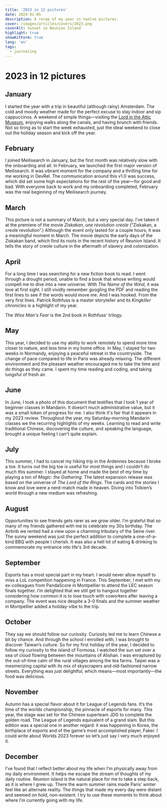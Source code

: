 ```yaml
---
title: '2023 in 12 pictures'
date: 2024-01-05
description: A recap of my year in twelve pictures.
cover: /images/articles/covers/2023.png
coverAlt: Sunset in Reunion Island
highlight: true
showKitForm: true
lang: 'en'
tags:
  - journaling
---
```


# 2023 in 12 pictures

## January

I started the year with a trip in beautiful (although rainy) Amsterdam. The cold and moody weather made for the perfect excuse to stay indoor and sip cappuccinos. A weekend of simple things—visiting the [Lord in the Attic Museum](https://maps.app.goo.gl/6suPyH3RrVhVXckz5), enjoying walks along the canals, and having brunch with friends. Not so tiring as to start the week exhausted, just the ideal weekend to close out the holiday season and kick off the year.

<article-image src="/images/articles/2023/01-amsterdam-brunch.jpg" alt="A group of people having brunch" title="Brunch in Amsterdam" width="640" height="400">
</article-image>

## February

I joined Meilisearch in January, but the first month was relatively slow with the onboarding and all. In February, we launched the first major version of Meilisearch. It was vibrant moment for the company and a thrilling time for me working in DevRel. The communication around this v1.0 was success, which did set some high expectations for the rest of the year—for good and bad. With everyone back to work and my onboarding completed, February was the real beginning of my Meilisearch journey.

<article-image src="/images/articles/2023/02-meilisearch-v1.jpg" alt="Meilisearch v1.0" title="Meilisearch v1.0" width="640" height="400">
</article-image>

## March

This picture is not a summary of March, but a very special day. I've taken it at the premiere of the movie _Ziskakan, une révolution créole_ (“Ziskakan, a creole revolution”.) Although the event only lasted for a couple hours, it was a meaningful moment in March. The movie depicts the early days of the Ziskakan band, which find its roots in the recent history of Reunion Island. It tells the story of creole culture in the aftermath of slavery and colonization.


<article-image src="/images/articles/2023/03-ziskakan.jpg" alt="A movie theater" title="Ziskakan, une révolution créole" width="640" height="400">
</article-image>

## April

For a long time I was searching for a new fiction book to read. I went through a drought period, unable to find a book that whose writing would compell me to dive into a new universe. With _The Name of the Wind_, it was love at first sight. I still vividly remember googling the PDF and reading the first lines to see if the words would move me. And I was hooked. From the very first lines. Patrick Rothfuss is a master storyteller and its _Kingkiller chronicles_ is a highlight of my year.

<article-image src="/images/articles/2023/04-wise-man-fear.jpg" alt="The Wise Man's Fear" title="The Wise Man's Fear" width="640" height="400">

The _Wise Man's Fear_ is the 2nd book in Rothfuss' trilogy.

</article-image>

## May

This year, I decided to use my ability to work remotely to spend more time closer to nature, and less time in my home office. In May, I stayed for two weeks in Normandy, enjoying a peaceful retreat in the countryside. The change of pace compared to life in Paris was already relaxing. The different environment and the pleasant weather encouraged me to take the time and do things as they came. I spent my time reading and coding, and taking lungsful of fresh air.

<article-image src="/images/articles/2023/05-normandy.jpeg" alt="Someone on a tractor" title="Fortnight retreat in the countryside" width="640" height="400">
</article-image>

## June

In June, I took a photo of this document that testifies that I took 1 year of beginner classes in Mandarin. It doesn’t much administrative value, but it was a small token of progress for me. I also think it's fair that it appears in my 2023 review. Throughout the year, my Saturday-morning Mandarin classes we the recurring highlights of my weeks. Learning to read and write traditional Chinese, discovering the culture, and speaking the language, brought a unique feeling I can't quite explain.

<article-image src="/images/articles/2023/06-certificate.jpg" alt="Mandarin classes certificate" title="My certificate" width="640" height="400">
</article-image>

## July

This summer, I had to cancel my hiking trip in the Ardennes because I broke a toe. It turns out the big toe is useful for most things and I couldn’t do much this summer. I stayed at home and made the best of my time by playing a ton of _Magic: the Gathering_. The latest expansion release was based on the universe of _The Lord of the Rings_. The cards and the stories I know and love were a nerd-match made in heaven. Diving into Tolkien’s world through a new medium was refreshing.

<article-image src="/images/articles/2023/07-mtg.jpg" alt="A ‘Magic: the Gathering’ game" title="Playing Magic: The Gathering" width="400" height="640">
</article-image>

## August

Opportunities to see friends gets rarer as we grow older. I’m grateful that so many of my friends gathered with me to celebrate my 30s birthday. The Airbnb we rented had a view upon a charming tributary of the Seine river. The sunny weekend was just the perfect addition to complete a one-of-a-kind BBQ with people I cherish. It was also a hell lot of eating & drinking to commemorate my entrance into life's 3rd decade.

<article-image src="/images/articles/2023/08-birthday.jpeg" alt="30-shaped balloons" title="30 yo" width="640" height="400">
</article-image>

## September

Esports has a most special part in my heart. I would never allow myself to miss a LoL competition happening in France. This September, I met with my ex-colleagues from PandaScore in Montpellier to attend the LEC season finals together. I’m delighted that we still get to hangout together considering how common it is to lose touch with coworkers after leaving a company. The event was nice despite a 3-0 finals and the summer weather in Montpellier added a holiday-vibe to the trip.

<article-image src="/images/articles/2023/09-lec-finals.jpg" alt="Arena filled with supporters" title="LEC Season Finals" width="640" height="400">
</article-image>

## October

They say we should follow our curiosity. Curiosity led me to learn Chinese a bit by chance. And through the school I enrolled with, I was brought to discover Taiwan’s culture. So for my first holiday of the year, I decided to follow my curiosity to the island of Formosa. I watched the sun set over a sea of cloud flowing between the mountains of Alishan. I was enraptured by the out-of-time calm of the rural villages among the tea farms. Taipei was a mesmerizing capital with its mix of skyscrapers and old-fashioned narrow streets. Everything was just delightful, which means—most importantly—the food was delicious.

<article-image src="/images/articles/2023/10-taiwan.jpeg" alt="Tea farms with mountains in the background" title="Alishan tea farms" width="640" height="400">
</article-image>

## November

Autumn has a special flavor about it for League of Legends fans. It’s the time of the worlds championship, the pinnacle of esports for many. This year, the stage was set for the Chinese superteam JDG to complete the golden road. The League of Legends equivalent of a grand slam. But this edition was a special one in another regard: it was happening in Korea, the birthplace of esports and of the game’s most accomplished player, Faker. I could write about Worlds 2023 forever so let’s just say I very much enjoyed it.

<article-image src="/images/articles/2023/11-worlds.jpeg" alt="Lee “Faker” Sang-hyeok" title="Faker in the Worlds teaser" width="640" height="400">
</article-image>

## December

 I've found that I reflect better about my life when I'm physically away from my daily environment. It helps me escape the stream of thoughts of my daily routine. Reunion island is the natural place for me to take a step back, as it is where I grew up. There the warm summer rains made Paris’ winter feel like an alternate reality. The things that made my every day were distant and seemed on hold, non-existent. I try to use these moments to think about where I’m currently going with my life.

<article-image src="/images/articles/2023/12-reunion.jpeg" alt="Sunset" title="What's next?" width="640" height="400">
</article-image>
